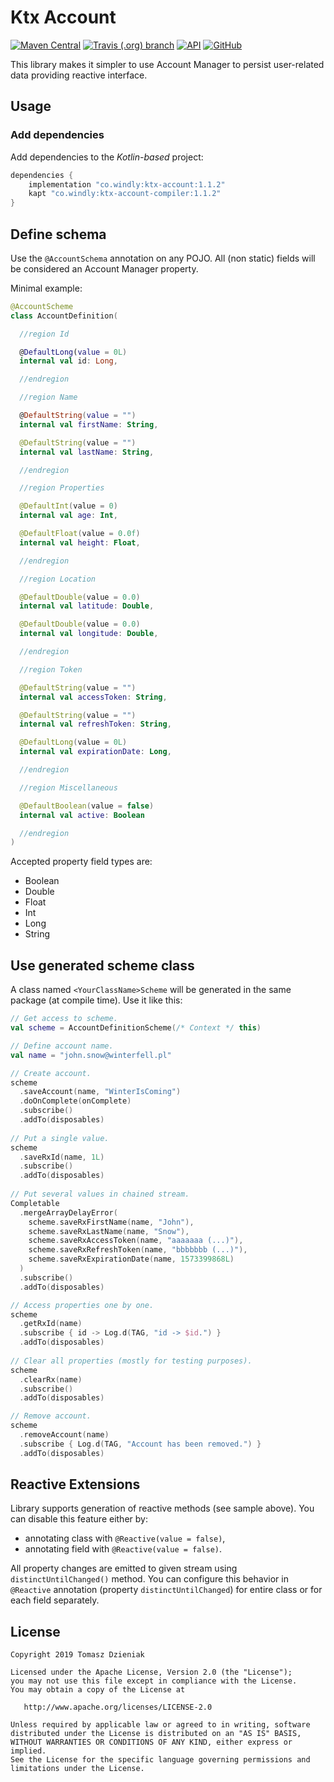 # Ktx Account

[![Maven Central][mavenbadge-svg]][mavencentral] [![Travis (.org) branch][travisci-svg]][travisci] [![API][apibadge-svg]][apioverview] [![GitHub][license-svg]][license]

This library makes it simpler to use Account Manager to persist user-related data providing
reactive interface.

## Usage

### Add dependencies

Add dependencies to the *Kotlin-based* project:

```groovy
dependencies {
    implementation "co.windly:ktx-account:1.1.2"
    kapt "co.windly:ktx-account-compiler:1.1.2"
}
```

## Define schema

Use the `@AccountSchema` annotation on any POJO. All (non static) fields will be considered an
Account Manager property.

Minimal example:

```kotlin
@AccountScheme
class AccountDefinition(

  //region Id

  @DefaultLong(value = 0L)
  internal val id: Long,

  //endregion

  //region Name

  @DefaultString(value = "")
  internal val firstName: String,

  @DefaultString(value = "")
  internal val lastName: String,

  //endregion

  //region Properties

  @DefaultInt(value = 0)
  internal val age: Int,

  @DefaultFloat(value = 0.0f)
  internal val height: Float,

  //endregion

  //region Location

  @DefaultDouble(value = 0.0)
  internal val latitude: Double,

  @DefaultDouble(value = 0.0)
  internal val longitude: Double,

  //endregion

  //region Token

  @DefaultString(value = "")
  internal val accessToken: String,

  @DefaultString(value = "")
  internal val refreshToken: String,

  @DefaultLong(value = 0L)
  internal val expirationDate: Long,

  //endregion

  //region Miscellaneous

  @DefaultBoolean(value = false)
  internal val active: Boolean

  //endregion
)
```

Accepted property field types are:

 - Boolean
 - Double
 - Float
 - Int
 - Long
 - String

## Use generated scheme class

A class named `<YourClassName>Scheme` will be generated in the same package (at compile time). Use it like this:

```kotlin
// Get access to scheme.
val scheme = AccountDefinitionScheme(/* Context */ this)

// Define account name.
val name = "john.snow@winterfell.pl"

// Create account.
scheme
  .saveAccount(name, "WinterIsComing")
  .doOnComplete(onComplete)
  .subscribe()
  .addTo(disposables)
    
// Put a single value.
scheme
  .saveRxId(name, 1L)
  .subscribe()
  .addTo(disposables)
  
// Put several values in chained stream.
Completable
  .mergeArrayDelayError(
    scheme.saveRxFirstName(name, "John"),
    scheme.saveRxLastName(name, "Snow"),
    scheme.saveRxAccessToken(name, "aaaaaaa (...)"),
    scheme.saveRxRefreshToken(name, "bbbbbbb (...)"),
    scheme.saveRxExpirationDate(name, 1573399868L)
  )
  .subscribe()
  .addTo(disposables)

// Access properties one by one.
scheme
  .getRxId(name)
  .subscribe { id -> Log.d(TAG, "id -> $id.") }
  .addTo(disposables)
  
// Clear all properties (mostly for testing purposes).
scheme
  .clearRx(name)
  .subscribe()
  .addTo(disposables)

// Remove account.
scheme
  .removeAccount(name)
  .subscribe { Log.d(TAG, "Account has been removed.") }
  .addTo(disposables)
```

## Reactive Extensions

Library supports generation of reactive methods (see sample above). You can disable this feature either by:

- annotating class with `@Reactive(value = false)`,
- annotating field with `@Reactive(value = false)`.

All property changes are emitted to given stream using `distinctUntilChanged()` method. You can configure this
behavior in `@Reactive` annotation (property `distinctUntilChanged`) for entire class or for each field separately.

## License

    Copyright 2019 Tomasz Dzieniak

    Licensed under the Apache License, Version 2.0 (the "License");
    you may not use this file except in compliance with the License.
    You may obtain a copy of the License at

       http://www.apache.org/licenses/LICENSE-2.0

    Unless required by applicable law or agreed to in writing, software
    distributed under the License is distributed on an "AS IS" BASIS,
    WITHOUT WARRANTIES OR CONDITIONS OF ANY KIND, either express or implied.
    See the License for the specific language governing permissions and
    limitations under the License.

[apibadge-svg]: https://img.shields.io/badge/API-22%2B-brightgreen.svg?color=97ca00
[apioverview]: https://developer.android.com/about/versions/android-5.1
[license-svg]: https://img.shields.io/github/license/tommus/ktx-account.svg?color=97ca00
[license]: http://www.apache.org/licenses/LICENSE-2.0
[mavenbadge-svg]: https://img.shields.io/maven-central/v/co.windly/ktx-account.svg?color=97ca00
[mavencentral]: https://search.maven.org/artifact/co.windly/ktx-account
[travisci-svg]: https://img.shields.io/travis/tommus/ktx-account/master.svg?color=97ca00
[travisci]: https://travis-ci.org/tommus/ktx-account
